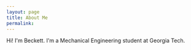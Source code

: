 ```yaml
---
layout: page
title: About Me
permalink:
---
```


Hi! I'm Beckett. I'm a Mechanical Engineering student at Georgia Tech.

